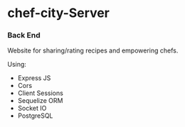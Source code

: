# chef-city-Server
### Back End

Website for sharing/rating recipes and empowering chefs.

Using:
* Express JS
* Cors
* Client Sessions
* Sequelize ORM
* Socket IO
* PostgreSQL
